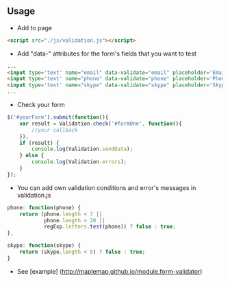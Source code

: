 ## Usage

- Add to page
```html
<script src="./js/validation.js"></script>
```
- Add "data-" attributes for the form's fields that you want to test
```html
...
<input type='text' name="email" data-validate="email" placeholder='Email:*'>
<input type='text' name="phone" data-validate="phone" placeholder='Phone:*'>
<input type='text' name="skype" data-validate="skype" placeholder='Skype:*'>
...
```
- Check your form
```javascript
$('#yourForm').submit(function(){
    var result = Validation.check('#formOne', function(){
        //your callback
    });   
    if (result) {
        console.log(Validation.sendData);
    } else {
        console.log(Validation.errors);
    }
});
```
- You can add own validation conditions and error's messages in validation.js
```javascript
phone: function(phone) {
    return (phone.length < 7 ||
            phone.length > 20 ||
            regExp.letters.test(phone)) ? false : true;
},

skype: function(skype) {
    return (skype.length < 5) ? false : true;
}
```
- See [example] (http://maplemap.github.io/module.form-validator)
